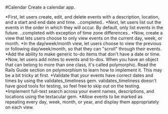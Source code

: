 #Calendar
Create a calendar app.

*First, let users create, edit, and delete events with a description, location, and a start and end date and time. ..completed..
*Next, let users list out the events in the order in which they will occur. By default, only list events in the future. ..completed with exception of time zone differences..
*Now, create a view that lets users choose to only view events on the current day, week, or month.
*In the day/week/month view, let users choose to view the previous or following day/week/month, so that they can "scroll" through their events.
*Add the ability to make generic to-do items that don't have a date or time.
*Now, let users add notes to events and to-dos. When you have an object that can belong to more than one class, it's called polymorphic. Read the Rails Guide section on polymorphism to learn how to implement it. This may be a bit tricky at first.
*Validate that your events have correct dates and times by using the validates_timeliness gem. validates_timeliness doesn't have good tools for testing, so feel free to skip out on the testing.
*Implement full-text search across your event names, descriptions, and locations using the textacular gem.
*Allow events to be marked as repeating every day, week, month, or year, and display them appropriately on each view.
